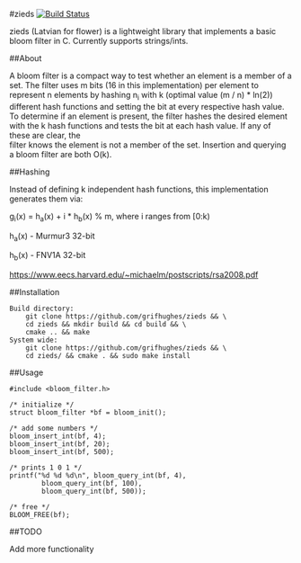#zieds
[![Build Status](https://travis-ci.org/grifhughes/zieds.svg?branch=master)](https://travis-ci.org/grifhughes/zieds)

zieds (Latvian for flower) is a lightweight library that implements a basic bloom 
filter in C.  Currently supports strings/ints.

##About

A bloom filter is a compact way to test whether an element is a member of a
set. The filter uses m bits (16 in this implementation) per element to
represent n elements by hashing n<sub>i</sub> with k (optimal value (m / n) * ln(2))
different hash functions and setting the bit at every respective hash value.
To determine if an element is present, the filter hashes the desired element with the 
k hash functions and tests the bit at each hash value. If any of these are clear, the  
filter knows the element is not a member of the set. Insertion and querying a bloom 
filter are both O(k).

##Hashing

Instead of defining k independent hash functions, this implementation 
generates them via:

g<sub>i</sub>(x) = h<sub>a</sub>(x) + i * h<sub>b</sub>(x) % m, where i ranges from [0:k)

h<sub>a</sub>(x) - Murmur3 32-bit

h<sub>b</sub>(x) - FNV1A 32-bit

https://www.eecs.harvard.edu/~michaelm/postscripts/rsa2008.pdf

##Installation
```
Build directory:
	git clone https://github.com/grifhughes/zieds && \
	cd zieds && mkdir build && cd build && \
	cmake .. && make 
System wide:
	git clone https://github.com/grifhughes/zieds && \
	cd zieds/ && cmake . && sudo make install
```

##Usage
```
#include <bloom_filter.h>

/* initialize */
struct bloom_filter *bf = bloom_init();

/* add some numbers */
bloom_insert_int(bf, 4);
bloom_insert_int(bf, 20);
bloom_insert_int(bf, 500);

/* prints 1 0 1 */
printf("%d %d %d\n", bloom_query_int(bf, 4), 
        bloom_query_int(bf, 100),
        bloom_query_int(bf, 500)); 

/* free */
BLOOM_FREE(bf);
```

##TODO

Add more functionality
